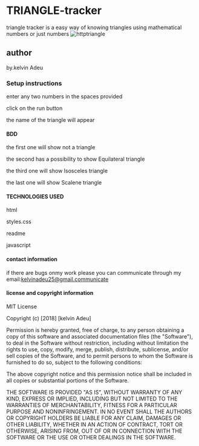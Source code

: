# TRIANGLE-tracker
triangle tracker is a easy way of knowing triangles using mathematical numbers or just numbers
![httptriangle](https://media1.picsearch.com/is?NOO8B9mjIxt0OqFdQLYF-BRnD6MzK2dLiSu7tt2f6y4&height=208)
## author
by.kelvin Adeu
### Setup instructions
enter any two numbers in the spaces provided

click on the run button

the name of the triangle will appear

#### BDD

the first one will show not a triangle

the second has a possibility to show Equilateral triangle

the third one will show Isosceles triangle

the last one will show Scalene triangle

#### TECHNOLOGIES USED

html

styles.css

readme

javascript

#### contact information
if there are bugs onmy work please you can communicate through my email:kelvinadeu25@gmail.communicate

#### license and copyright information

MIT License

Copyright (c) [2018] [kelvin Adeu]

Permission is hereby granted, free of charge, to any person obtaining a copy
of this software and associated documentation files (the "Software"), to deal
in the Software without restriction, including without limitation the rights
to use, copy, modify, merge, publish, distribute, sublicense, and/or sell
copies of the Software, and to permit persons to whom the Software is
furnished to do so, subject to the following conditions:

The above copyright notice and this permission notice shall be included in all
copies or substantial portions of the Software.

THE SOFTWARE IS PROVIDED "AS IS", WITHOUT WARRANTY OF ANY KIND, EXPRESS OR
IMPLIED, INCLUDING BUT NOT LIMITED TO THE WARRANTIES OF MERCHANTABILITY,
FITNESS FOR A PARTICULAR PURPOSE AND NONINFRINGEMENT. IN NO EVENT SHALL THE
AUTHORS OR COPYRIGHT HOLDERS BE LIABLE FOR ANY CLAIM, DAMAGES OR OTHER
LIABILITY, WHETHER IN AN ACTION OF CONTRACT, TORT OR OTHERWISE, ARISING FROM,
OUT OF OR IN CONNECTION WITH THE SOFTWARE OR THE USE OR OTHER DEALINGS IN THE
SOFTWARE.
